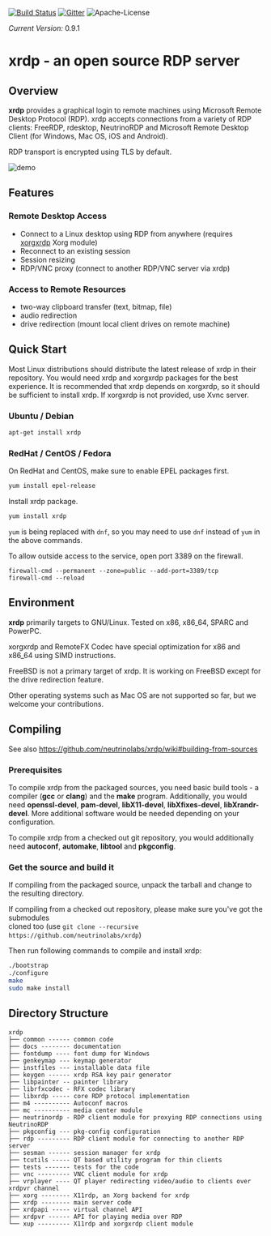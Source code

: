 [![Build Status](https://travis-ci.org/neutrinolabs/xrdp.svg?branch=devel)](https://travis-ci.org/neutrinolabs/xrdp)
[![Gitter](https://badges.gitter.im/Join%20Chat.svg)](https://gitter.im/neutrinolabs/xrdp)
![Apache-License](https://img.shields.io/badge/License-Apache%202.0-blue.svg)

*Current Version:* 0.9.1

# xrdp - an open source RDP server

## Overview

**xrdp** provides a graphical login to remote machines using Microsoft
Remote Desktop Protocol (RDP). xrdp accepts connections from a variety of
RDP clients: FreeRDP, rdesktop, NeutrinoRDP and Microsoft Remote Desktop
Client (for Windows, Mac OS, iOS and Android).

RDP transport is encrypted using TLS by default.

![demo](https://github.com/neutrinolabs/xrdp/raw/gh-pages/xrdp_demo.gif)

## Features

### Remote Desktop Access

 * Connect to a Linux desktop using RDP from anywhere (requires
   [xorgxrdp](https://github.com/neutrinolabs/xorgxrdp) Xorg module)
 * Reconnect to an existing session
 * Session resizing
 * RDP/VNC proxy (connect to another RDP/VNC server via xrdp)

### Access to Remote Resources
 * two-way clipboard transfer (text, bitmap, file)
 * audio redirection
 * drive redirection (mount local client drives on remote machine)

## Quick Start

Most Linux distributions should distribute the latest release of xrdp in their
repository. You would need xrdp and xorgxrdp packages for the best
experience. It is recommended that xrdp depends on xorgxrdp, so it should
be sufficient to install xrdp. If xorgxrdp is not provided, use Xvnc
server.

### Ubuntu / Debian
```bash
apt-get install xrdp
```

### RedHat / CentOS / Fedora

On RedHat and CentOS, make sure to enable EPEL packages first.

```bash
yum install epel-release
```

Install xrdp package.

```bash
yum install xrdp
```

`yum` is being replaced with `dnf`, so you may need to use `dnf` instead
of `yum` in the above commands.

To allow outside access to the service, open port 3389 on the firewall.

```
firewall-cmd --permanent --zone=public --add-port=3389/tcp
firewall-cmd --reload
```

## Environment

**xrdp** primarily targets to GNU/Linux. Tested on x86, x86_64, SPARC and
PowerPC.

xorgxrdp and RemoteFX Codec have special optimization for x86 and x86_64 using
SIMD instructions.

FreeBSD is not a primary target of xrdp. It is working on FreeBSD except
for the drive redirection feature.

Other operating systems such as Mac OS are not supported so far, but we
welcome your contributions.

## Compiling

See also https://github.com/neutrinolabs/xrdp/wiki#building-from-sources

### Prerequisites

To compile xrdp from the packaged sources, you need basic build tools - a
compiler (**gcc** or **clang**) and the **make** program.  Additionally,
you would need **openssl-devel**, **pam-devel**, **libX11-devel**,
**libXfixes-devel**, **libXrandr-devel**. More additional software would
be needed depending on your configuration.

To compile xrdp from a checked out git repository, you would additionally
need **autoconf**, **automake**, **libtool** and **pkgconfig**.

### Get the source and build it

If compiling from the packaged source, unpack the tarball and change to the
resulting directory.

If compiling from a checked out repository, please make sure you've got the submodules  
cloned too (use `git clone --recursive https://github.com/neutrinolabs/xrdp`)

Then run following commands to compile and install xrdp:
```bash
./bootstrap
./configure
make
sudo make install
```

## Directory Structure

```
xrdp
├── common ------ common code
├── docs -------- documentation
├── fontdump ---- font dump for Windows
├── genkeymap --- keymap generator
├── instfiles --- installable data file
├── keygen ------ xrdp RSA key pair generator
├── libpainter -- painter library
├── librfxcodec - RFX codec library
├── libxrdp ----- core RDP protocol implementation
├── m4 ---------- Autoconf macros
├── mc ---------- media center module
├── neutrinordp - RDP client module for proxying RDP connections using NeutrinoRDP
├── pkgconfig --- pkg-config configuration
├── rdp --------- RDP client module for connecting to another RDP server
├── sesman ------ session manager for xrdp
├── tcutils ----- QT based utility program for thin clients
├── tests ------- tests for the code
├── vnc --------- VNC client module for xrdp
├── vrplayer ---- QT player redirecting video/audio to clients over xrdpvr channel
├── xorg -------- X11rdp, an Xorg backend for xrdp
├── xrdp -------- main server code
├── xrdpapi ----- virtual channel API
├── xrdpvr ------ API for playing media over RDP
└── xup --------- X11rdp and xorgxrdp client module
```
